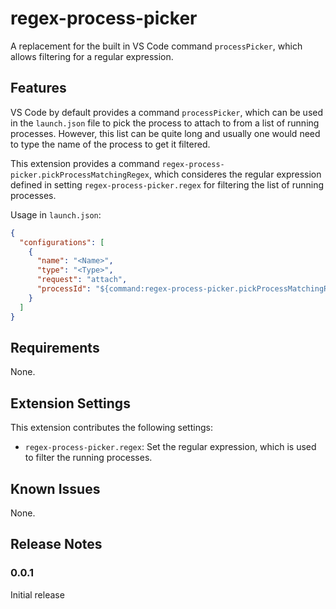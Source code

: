 # regex-process-picker

A replacement for the built in VS Code command `processPicker`, which allows filtering for a regular expression.

## Features

VS Code by default provides a command `processPicker`, which can be used in the `launch.json` file to pick the process to attach to from a list of running processes. However, this list can be quite long and usually one would need to type the name of the process to get it filtered.

This extension provides a command `regex-process-picker.pickProcessMatchingRegex`, which consideres the regular expression defined in setting `regex-process-picker.regex` for filtering the list of running processes.

Usage in `launch.json`:

```json
{
  "configurations": [
    {
      "name": "<Name>",
      "type": "<Type>",
      "request": "attach",
      "processId": "${command:regex-process-picker.pickProcessMatchingRegex}"
    }
  ]
}
```

## Requirements

None.

## Extension Settings

This extension contributes the following settings:

- `regex-process-picker.regex`: Set the regular expression, which is used to filter the running processes.

## Known Issues

None.

## Release Notes

### 0.0.1

Initial release
